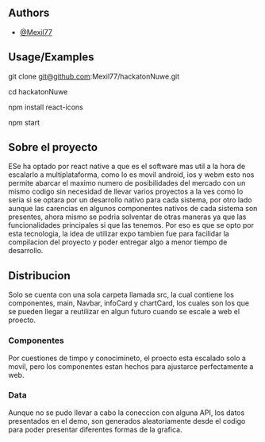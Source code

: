 ## Authors

- [@Mexil77](https://github.com/Mexil77)

## Usage/Examples

git clone git@github.com:Mexil77/hackatonNuwe.git

cd hackatonNuwe

npm install react-icons

npm start

## Sobre el proyecto

ESe ha optado por react native a que es el software mas util a la hora de escalarlo a multiplataforma, como lo es movil android, ios y webm esto nos permite abarcar el maximo numero de posibilidades del mercado con un mismo codigo sin necesidad de llevar varios proyectos a la ves como lo seria si se optara por un desarrollo nativo para cada sistema, por otro lado aunque las carencias en algunos componentes nativos de cada sistema son presentes, ahora mismo se podria solventar de otras maneras ya que las funcionalidades principales si que las tenemos.
Por eso es que se opto por esta tecnologia, la idea de utilizar expo tambien fue para facilidar la compilacion del proyecto y poder entregar algo a menor tiempo de desarrollo.

## Distribucion

Solo se cuenta con una sola carpeta llamada src, la cual contiene los componentes, main, Navbar, infoCard y chartCard, los cuales son los que se pueden llegar a reutilizar en algun futuro cuando se escale a web el proecto.

### Componentes

Por cuestiones de timpo y conocimineto, el proecto esta escalado solo a movil, pero los componentes estan hechos para ajustarce perfectamente a web.

### Data

Aunque no se pudo llevar a cabo la coneccion con alguna API, los datos presentados en el demo, son generados aleatoriamente desde el codigo para poder presentar diferentes formas de la grafica.
